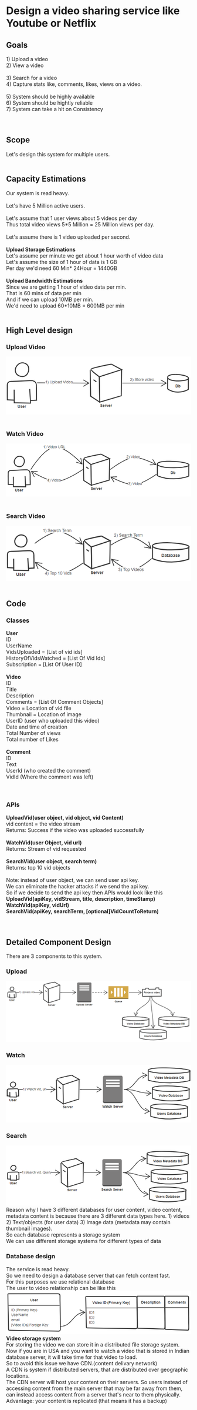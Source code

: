 <h1>Design a video sharing service like Youtube or Netflix</h1>
<h2>Goals</h2>
1) Upload a video</br>
2) View a video</br>
</br>
3) Search for a video</br>
4) Capture stats like, comments, likes, views on a video.</br>
</br>
5) System should be highly available</br>
6) System should be hightly reliable</br>
7) System can take a hit on Consistency</br>
</br></br>

<h2>Scope</h2>
Let's design this system for multiple users.</br></br>

<h2>Capacity Estimations</h2>
Our system is read heavy. </br></br>
Let's have 5 Million active users.</br>
</br>
Let's assume that 1 user views about 5 videos per day</br>
Thus total video views 5*5 Million = 25 Million views per day.</br>
</br>
Let's assume there is 1 video uploaded per second.</br>
</br>
<b>Upload Storage Estimations</b></br>
Let's assume per minute we get about 1 hour worth of video data</br>
Let's assume the size of 1 hour of data is 1 GB</br>
Per day we'd need 60 Min* 24Hour = 1440GB</br>
</br>
<b>Upload Bandwidth Estimations</b></br>
Since we are getting 1 hour of video data per min.</br>
That is 60 mins of data per min</br>
And if we can upload 10MB per min.</br>
We'd need to upload 60*10MB = 600MB per min</br>
</br>

<h2>High Level design</h2>
<h3>Upload Video</h3>
<img src = "HighLevelUploadVid.PNG" />
</br></br>
<h3>Watch Video</h3>
<img src = "HighLevelWatchVid.PNG" />
</br></br>
<h3>Search Video</h3>
<img src = "HighLevelSearchVid.PNG" />
</br></br>

<h2>Code</h2>
<h3>Classes</h3>
<b>User</b></br>
ID</br>
UserName</br>
VidsUploaded = [List of vid ids]</br>
HistoryOfVidsWatched = [List Of Vid Ids]</br>
Subscription = [List Of User ID]</br>
</br>
<b>Video</b></br>
ID</br>
Title</br>
Description</br>
Comments = [List Of Comment Objects] </br>
Video = Location of vid file</br>
Thumbnail = Location of image</br>
UserID (user who uploaded this video) </br>
Date and time of creation </br>
Total Number of views</br>
Total number of Likes</br>
</br>
<b>Comment</b></br>
ID</br>
Text</br>
UserId (who created the comment) </br>
VidId (Where the comment was left) </br>
</br></br>
<h3>APIs</h3>
<b>UploadVid(user object, vid object, vid Content)</b></br>
vid content = the video stream</br>
Returns: Success if the video was uploaded successfully</br>
</br>
<b>WatchVid(user Object, vid url)</b></br>
Returns: Stream of vid requested</br>
</br>
<b>SearchVid(user object, search term)</b></br>
Returns: top 10 vid objects</br>
</br>
Note: instead of user object, we can send user api key.</br>
We can eliminate the hacker attacks if we send the api key. </br>
So if we decide to send the api key then APIs would look like this</br>
<b>UploadVid(apiKey, vidStream, title, description, timeStamp)</b></br>
<b>WatchVid(apiKey, vidUrl)</b></br>
<b>SearchVid(apiKey, searchTerm, [optional]VidCountToReturn)</b></br>
</br></br>

<h2>Detailed Component Design</h2>
There are 3 components to this system.</br>
<h3>Upload</h3>
<img src = "Upload.PNG" />
</br>
<h3>Watch</h3>
<img src = "Watch.PNG" />
</br>
<h3>Search</h3>
<img src = "Search.PNG" />
</br>
Reason why I have 3 different databases for user content, video content, metadata content is because there are 3 different data types here. 1) videos 2) Text/objects (for user data) 3) Image data (metadata may contain thumbnail images).</br>
So each database represents a storage system</br>
We can use different storage systems for different types of data</br>
<h3>Database design</h3>
The service is read heavy.</br>
So we need to design a database server that can fetch content fast.</br>
For this purposes we use relational database</br>
The user to video relationship can be like this</br>
<img src = "RelationalTable.PNG" />
<b>Video storage system</b></br>
For storing the video we can store it in a distributed file storage system.</br>
Now if you are in USA and you want to watch a video that is stored in Indian database server, it will take time for that video to load.</br>
So to avoid this issue we have CDN.(content delivary network)</br>
A CDN is system if distributed servers, that are distributed over geographic locations.</br>
The CDN server will host your content on their servers. So users instead of accessing content from the main server that may be far away from them, can instead access content from a server that's near to them physically.</br>
Advantage: your content is replicated (that means it has a backup)</br>

